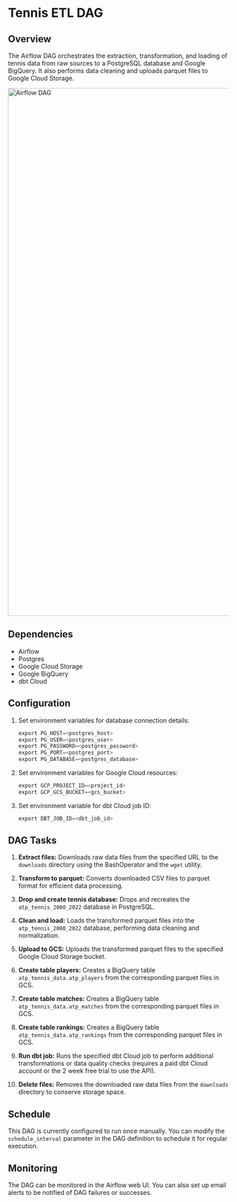 # Tennis ETL DAG

## Overview

The Airflow DAG orchestrates the extraction, transformation, and loading of tennis data from raw sources to a PostgreSQL database and Google BigQuery. It also performs data cleaning and uploads parquet files to Google Cloud Storage.

<img width="1201" alt="Airflow DAG" src="https://github.com/onubrooks/Data-Engineering-Capstone-ATP-Tennis/assets/26160845/116be332-bc0a-40eb-9c21-dfbe1ac37854">


## Dependencies

- Airflow
- Postgres
- Google Cloud Storage
- Google BigQuery
- dbt Cloud

## Configuration

1. Set environment variables for database connection details:

   ```python
   export PG_HOST=<postgres_host>
   export PG_USER=<postgres_user>
   export PG_PASSWORD=<postgres_password>
   export PG_PORT=<postgres_port>
   export PG_DATABASE=<postgres_database>
   ```

2. Set environment variables for Google Cloud resources:

   ```python
   export GCP_PROJECT_ID=<project_id>
   export GCP_GCS_BUCKET=<gcs_bucket>
   ```

3. Set environment variable for dbt Cloud job ID:

   ```python
   export DBT_JOB_ID=<dbt_job_id>
   ```

## DAG Tasks

1. **Extract files:** Downloads raw data files from the specified URL to the `downloads` directory using the BashOperator and the `wget` utility.

2. **Transform to parquet:** Converts downloaded CSV files to parquet format for efficient data processing.

3. **Drop and create tennis database:** Drops and recreates the `atp_tennis_2000_2022` database in PostgreSQL.

4. **Clean and load:** Loads the transformed parquet files into the `atp_tennis_2000_2022` database, performing data cleaning and normalization.

5. **Upload to GCS:** Uploads the transformed parquet files to the specified Google Cloud Storage bucket.

6. **Create table players:** Creates a BigQuery table `atp_tennis_data.atp_players` from the corresponding parquet files in GCS.

7. **Create table matches:** Creates a BigQuery table `atp_tennis_data.atp_matches` from the corresponding parquet files in GCS.

8. **Create table rankings:** Creates a BigQuery table `atp_tennis_data.atp_rankings` from the corresponding parquet files in GCS.

9. **Run dbt job:** Runs the specified dbt Cloud job to perform additional transformations or data quality checks (requires a paid dbt Cloud account or the 2 week free trial to use the API).

10. **Delete files:** Removes the downloaded raw data files from the `downloads` directory to conserve storage space.

## Schedule

This DAG is currently configured to run once manually. You can modify the `schedule_interval` parameter in the DAG definition to schedule it for regular execution.

## Monitoring

The DAG can be monitored in the Airflow web UI. You can also set up email alerts to be notified of DAG failures or successes.
